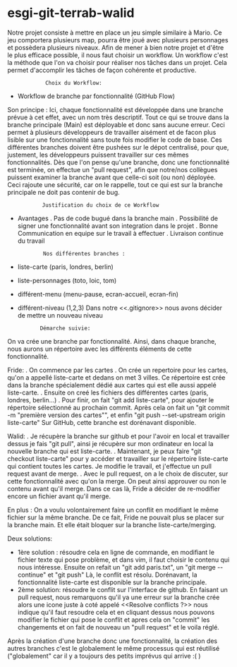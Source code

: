 # esgi-git-terrab-walid

Notre projet consiste à mettre en place un jeu simple similaire à Mario. Ce jeu comportera plusieurs map, pourra être joué avec plusieurs personnages et possèdera plusieurs niveaux.
Afin de mener à bien notre projet et d'être le plus efficace possible, il nous faut choisir un workflow.
Un workflow c'est la méthode que l'on va choisir pour réaliser nos tâches dans un projet. Cela permet d'accomplir les tâches de façon cohérente et productive. 


  
                Choix du Workflow:

- Workflow de branche par fonctionnalité (GitHub Flow)

Son principe : Ici, chaque fonctionnalité est développée dans une branche prévue à cet effet, avec un nom très descriptif.
Tout ce qui se trouve dans la branche principale (Main) est déployable et donc sans aucune erreur.
Ceci permet à plusieurs développeurs de travailler aisément et de facon plus lisible sur une fonctionnalité sans toute fois modifier le code de base.
Ces différentes branches doivent être pushées sur le dépot centralisé, pour que, justement, les développeurs puissent  travailler sur ces mêmes fonctionnalités.
Dès que l'on pense qu'une branche, donc une fonctionnalité est terminée, on effectue un "pull request", afin que notre/nos collègues puissent examiner la branche avant que celle-ci soit (ou non) déployée. Ceci rajoute une sécurité, car on le rappelle, tout ce qui est sur la branche principale ne doit pas contenir de bug.


               Justification du choix de ce Workflow

- Avantages
   . Pas de code bugué dans la branche main
   . Possibilité de signer une fonctionnalité avant son integration dans le projet
   . Bonne Communication en equipe sur le travail à effectuer
   . Livraison continue du travail
   
              Nos différentes branches :
- liste-carte (paris, londres, berlin)
- liste-personnages (toto, loic, tom)
- différent-menu (menu-pause, ecran-accueil, ecran-fin)
- différent-niveau (1,2,3)
Dans notre <<.gitignore>> nous avons décider de mettre un nouveau niveau   


             Démarche suivie:

On va crée une branche par fonctionnalité. Ainsi, dans chaque branche, nous aurons un répertoire avec les différents éléments de cette fonctionnalité.

Fride:
  . On commence par les cartes
  . On crée un repertoire pour les cartes, qu'on a appellé liste-carte et dedans on met 3 villes. Ce répertoire est crée dans la branche spécialement dédié aux cartes qui est elle aussi appelé liste-carte.
  . Ensuite on creé les fichiers des différentes cartes (paris, londres, berlin...)
  . Pour finir, on fait "git add liste-carte", pour ajouter le répertoire sélectionné au prochain commit. Après cela on fait un "git commit -m "première version des cartes"", et enfin "git push --set-upstream origin liste-carte"
Sur GitHub, cette branche est dorénavant disponible.

Walid:
  . Je récupère la branche sur github et pour l'avoir en local et travailler dessus je fais "git pull", ainsi je récupère sur mon ordinateur en local la nouvelle branche qui est liste-carte.
  . Maintenant, je peux faire "git checkout liste-carte" pour y accéder et travailler sur le répertoire liste-carte qui contient toutes les cartes. Je modifie le travail, et j'effectue un pull request avant de merge.
  . Avec le pull request, on a le choix de discuter, sur cette fonctionnalité avec qu'on la merge. On peut ainsi approuver ou non le contenu avant qu'il merge. Dans ce cas là, Fride a décider de re-modifier encore un fichier avant qu'il merge.


En plus : On a voulu volontairement faire un conflit en modifiant le même fichier sur la même branche. De ce fait, Fride ne pouvait plus se placer sur la branche main. Et elle était bloquer sur la branche liste-carte/merging.

Deux solutions:
- 1ère solution : résoudre cela en ligne de commande, en modifiant le fichier texte qui pose problème, et dans vim, il faut choisir le contenu qui nous intéresse.
Ensuite on refait un "git add paris.txt", un "git merge --continue" et "git push"
Là, le conflit est résolu.
Dorénavant, la fonctionnalité liste-carte est disponible sur la branche principale.
- 2ème solution: résoudre le conflit sur l'interface de github. En faisant un pull request, nous remarquons qu'il ya une erreur sur la branche crée alors une icone juste à coté appelé <<Resolve conflicts ?>> nous indique qu'il faut resoudre cela et en cliquant dessus nous pouvons modifier le fichier qui pose le conflit et apres cela on "commit" les changements et on fait de nouveau un "pull request" et le voila réglé.


Après la création d'une branche donc une fonctionnalité, la création des autres branches c'est le globalement le même processus qui est réutilisé ("globalement" car il y a toujours des petits imprévus qui arrive :( )
